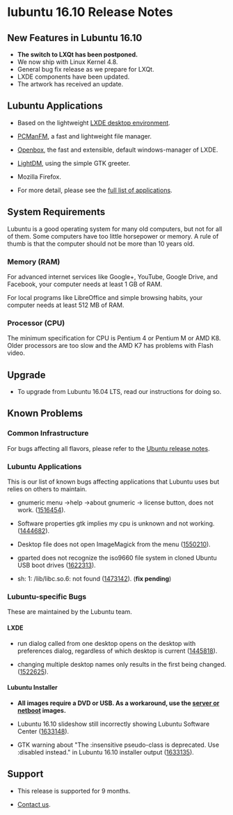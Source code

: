 # lubuntu 16.10 Release Notes

## New Features in Lubuntu 16.10
- **The switch to LXQt has been postponed.**
- We now ship with Linux Kernel 4.8.
- General bug fix release as we prepare for LXQt.
- LXDE components have been updated.
- The artwork has received an update. 

## Lubuntu Applications
- Based on the lightweight [LXDE desktop environment](http://lxde.org/).

- [PCManFM](http://wiki.lxde.org/en/PCManFM), a fast and lightweight file manager.

- [Openbox](http://openbox.org/), the fast and extensible, default windows-manager of LXDE.

- [LightDM](https://launchpad.net/lightdm), using the simple GTK greeter.
- Mozilla Firefox.

- For more detail, please see the [full list of applications](https://help.ubuntu.com/community/Lubuntu/Setup#Applications). 

## System Requirements

Lubuntu is a good operating system for many old computers, but not for all of them. Some computers have too little horsepower or memory. A rule of thumb is that the computer should not be more than 10 years old.

### Memory (RAM)

For advanced internet services like Google+, YouTube, Google Drive, and Facebook, your computer needs at least 1 GB of RAM.

For local programs like LibreOffice and simple browsing habits, your computer needs at least 512 MB of RAM.

### Processor (CPU)

The minimum specification for CPU is Pentium 4 or Pentium M or AMD K8. Older processors are too slow and the AMD K7 has problems with Flash video. 

## Upgrade

- To upgrade from Lubuntu 16.04 LTS, read our instructions for doing so. 

## Known Problems
### Common Infrastructure
For bugs affecting all flavors, please refer to the [Ubuntu release notes](https://wiki.ubuntu.com/YakketyYak/ReleaseNotes). 

### Lubuntu Applications
This is our list of known bugs affecting applications that Lubuntu uses but relies on others to maintain.

- gnumeric menu ->help ->about gnumeric -> license button, does not work. ([1516454](https://pad.lv/1516454)).

- Software properties gtk implies my cpu is unknown and not working. ([1444682](https://pad.lv/1444682)).

- Desktop file does not open ImageMagick from the menu ([1550210](https://pad.lv/1550210)).

- gparted does not recognize the iso9660 file system in cloned Ubuntu USB boot drives ([1622313](https://pad.lv/1622313)).

- sh: 1: /lib/libc.so.6: not found ([1473142](https://pad.lv/1473142)). (**fix pending**)

### Lubuntu-specific Bugs
These are maintained by the Lubuntu team. 
#### LXDE

- run dialog called from one desktop opens on the desktop with preferences dialog, regardless of which desktop is current ([1445818](https://pad.lv/1445818)).

- changing multiple desktop names only results in the first being changed. ([1522625](https://pad.lv/1522625)). 

#### Lubuntu Installer

- **All images require a DVD or USB. As a workaround, use the [server or netboot](https://help.ubuntu.com/community/Lubuntu/Alternate_ISO#CD_image) images.**

 - Lubuntu 16.10 slideshow still incorrectly showing Lubuntu Software Center ([1633148](https://pad.lv/1633148)).

 - GTK warning about "The :insensitive pseudo-class is deprecated. Use :disabled instead." in Lubuntu 16.10 installer output ([1633135](https://pad.lv/1633135)). 
 
 ## Support
- This release is supported for 9 months.

- [Contact us](https://wiki.ubuntu.com/Lubuntu/ContactUs). 
